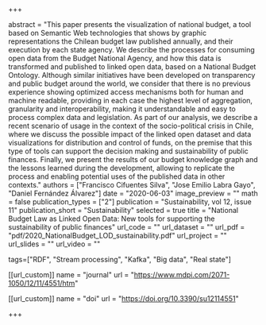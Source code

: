 +++

abstract = "This paper presents the visualization of national budget, a tool based on Semantic Web technologies that shows by graphic representations the Chilean budget law published annually, and their execution by each state agency. We describe the processes for consuming open data from the Budget National Agency, and how this data is transformed and published to linked open data, based on a National Budget Ontology. Although similar initiatives have been developed on transparency and public budget around the world, we consider that there is no previous experience showing optimized access mechanisms both for human and machine readable, providing in each case the highest level of aggregation, granularity and interoperability, making it understandable and easy to process complex data and legislation. As part of our analysis, we describe a recent scenario of usage in the context of the socio-political crisis in Chile, where we discuss the possible impact of the linked open dataset and data visualizations for distribution and control of funds, on the premise that this type of tools can support the decision making and sustainability of public finances. Finally, we present the results of our budget knowledge graph and the lessons learned during the development, allowing to replicate the process and enabling potential uses of the published data in other contexts."
authors = ["Francisco Cifuentes Silva", "Jose Emilio Labra Gayo", "Daniel Fernández Álvarez"]
date = "2020-06-03"
image_preview = ""
math = false
publication_types = ["2"]
publication = "Sustainability, vol 12, issue 11"
publication_short = "Sustainability"
selected = true
title = "National Budget Law as Linked Open Data: New tools for supporting the sustainability of public finances"
url_code = ""
url_dataset = ""
url_pdf = "pdf/2020_NationalBudget_LOD_sustainability.pdf"
url_project = ""
url_slides = ""
url_video = ""

tags=["RDF", "Stream processing", "Kafka", "Big data", "Real state"]

[[url_custom]]
name = "journal"
url = "https://www.mdpi.com/2071-1050/12/11/4551/htm"

[[url_custom]]
name = "doi"
url = "https://doi.org/10.3390/su12114551"

+++
